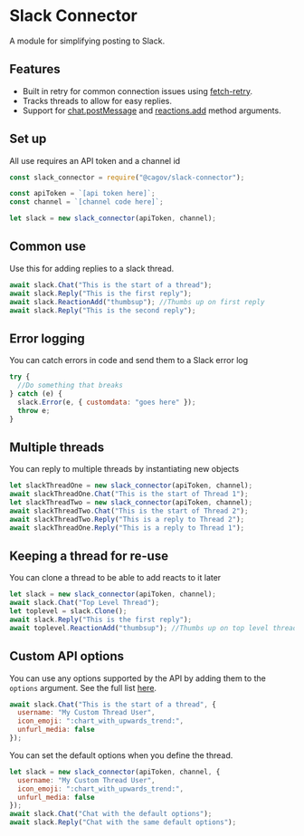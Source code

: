 # Slack Connector

A module for simplifying posting to Slack.

## Features

- Built in retry for common connection issues using [fetch-retry](https://www.npmjs.com/package/fetch-retry).
- Tracks threads to allow for easy replies.
- Support for [chat.postMessage](https://api.slack.com/methods/chat.postMessage) and [reactions.add](https://api.slack.com/methods/reactions.add) method arguments.

## Set up

All use requires an API token and a channel id

```js
const slack_connector = require("@cagov/slack-connector");

const apiToken = `[api token here]`;
const channel = `[channel code here]`;

let slack = new slack_connector(apiToken, channel);
```

## Common use

Use this for adding replies to a slack thread.

```js
await slack.Chat("This is the start of a thread");
await slack.Reply("This is the first reply");
await slack.ReactionAdd("thumbsup"); //Thumbs up on first reply
await slack.Reply("This is the second reply");
```

## Error logging

You can catch errors in code and send them to a Slack error log

```js
try {
  //Do something that breaks
} catch (e) {
  slack.Error(e, { customdata: "goes here" });
  throw e;
}
```

## Multiple threads

You can reply to multiple threads by instantiating new objects

```js
let slackThreadOne = new slack_connector(apiToken, channel);
await slackThreadOne.Chat("This is the start of Thread 1");
let slackThreadTwo = new slack_connector(apiToken, channel);
await slackThreadTwo.Chat("This is the start of Thread 2");
await slackThreadTwo.Reply("This is a reply to Thread 2");
await slackThreadOne.Reply("This is a reply to Thread 1");
```

## Keeping a thread for re-use

You can clone a thread to be able to add reacts to it later

```js
let slack = new slack_connector(apiToken, channel);
await slack.Chat("Top Level Thread");
let toplevel = slack.Clone();
await slack.Reply("This is the first reply");
await toplevel.ReactionAdd("thumbsup"); //Thumbs up on top level thread
```

## Custom API options

You can use any options supported by the API by adding them to the `options` argument. See the full list [here](https://api.slack.com/methods/chat.postMessage).

```js
await slack.Chat("This is the start of a thread", {
  username: "My Custom Thread User",
  icon_emoji: ":chart_with_upwards_trend:",
  unfurl_media: false
});
```

You can set the default options when you define the thread.

```js
let slack = new slack_connector(apiToken, channel, {
  username: "My Custom Thread User",
  icon_emoji: ":chart_with_upwards_trend:",
  unfurl_media: false
});
await slack.Chat("Chat with the default options");
await slack.Reply("Chat with the same default options");
```
